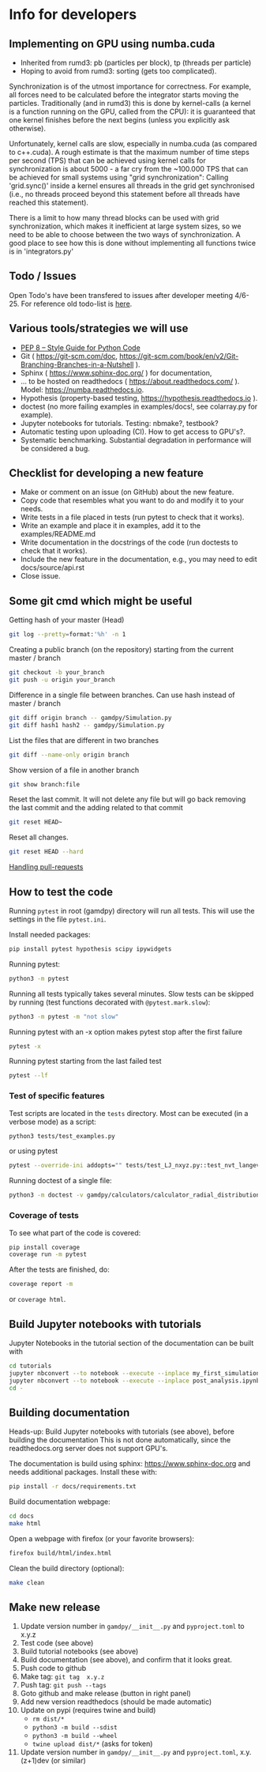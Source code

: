 # Info for developers

## Implementing on GPU using numba.cuda

- Inherited from rumd3: pb (particles per block), tp (threads per particle)
- Hoping to avoid from rumd3: sorting (gets too complicated).

Synchronization is of the utmost importance for correctness. For example, all forces need to be calculated before the integrator starts moving the particles. 
Traditionally (and in rumd3) this is done by kernel-calls (a kernel is a function running on the GPU, called from the CPU): it is guaranteed that one kernel finishes before the next begins (unless you explicitly ask otherwise). 

Unfortunately, kernel calls are slow, especially in numba.cuda (as compared to c++.cuda). 
A rough estimate is that the maximum number of time steps per second (TPS) that can be achieved using kernel calls for synchronization is about 5000 - a far cry from the ~100.000 TPS that can be achieved for small systems using "grid synchronization": Calling 'grid.sync()' inside a kernel ensures all threads in the grid get synchronised (i.e., no threads proceed beyond this statement before all threads have reached this statement). 

There is a limit to how many thread blocks can be used with grid synchronization, which makes it inefficient at large system sizes, so we need to be able to choose between the two ways of synchronization. 
A good place to see how this is done without implementing all functions twice is in 'integrators.py'

## Todo / Issues

Open Todo's have been transfered to issues after developer meeting 4/6-25. For reference old todo-list is [here](old_todo.md).


## Various tools/strategies we will use
- [PEP 8 – Style Guide for Python Code](https://peps.python.org/pep-0008/)
- Git ( https://git-scm.com/doc, https://git-scm.com/book/en/v2/Git-Branching-Branches-in-a-Nutshell ).
- Sphinx ( https://www.sphinx-doc.org/ ) for documentation, 
- ... to be hosted on readthedocs ( https://about.readthedocs.com/ ). Model: https://numba.readthedocs.io.
- Hypothesis (property-based testing, https://hypothesis.readthedocs.io ).
- doctest (no more failing examples in examples/docs!, see colarray.py for example).
- Jupyter notebooks for tutorials. Testing: nbmake?, testbook?
- Automatic testing upon uploading (CI). How to get access to GPU's?.
- Systematic benchmarking. Substantial degradation in performance will be considered a bug.

## Checklist for developing a new feature
- Make or comment on an issue (on GitHub) about the new feature.
- Copy code that resembles what you want to do and modify it to your needs.
- Write tests in a file placed in tests (run pytest to check that it works).
- Write an example and place it in examples, add it to the examples/README.md
- Write documentation in the docstrings of the code (run doctests to check that it works).
- Include the new feature in the documentation, e.g., you may need to edit docs/source/api.rst
- Close issue.

## Some git cmd which might be useful

Getting hash of your master (Head)
```sh
git log --pretty=format:'%h' -n 1
```

Creating a public branch (on the repository) starting from the current master / branch
```sh
git checkout -b your_branch
git push -u origin your_branch
```

Difference in a single file between branches. Can use hash instead of master / branch
```sh
git diff origin branch -- gamdpy/Simulation.py
git diff hash1 hash2 -- gamdpy/Simulation.py
```
List the files that are different in two branches
```sh
git diff --name-only origin branch 
```
Show version of a file in another branch
```sh
git show branch:file
```

Reset the last commit. It will not delete any file but will go back removing the last commit and the adding related to that commit
```sh
git reset HEAD~
```

Reset all changes.
```sh
git reset HEAD --hard
```

[Handling pull-requests](https://docs.github.com/en/pull-requests/collaborating-with-pull-requests/reviewing-changes-in-pull-requests/checking-out-pull-requests-locally)


## How to test the code
Running `pytest` in root (gamdpy) directory will run all tests.
This will use the settings in the file `pytest.ini`.

Install needed packages:

```sh
pip install pytest hypothesis scipy ipywidgets
```

Running pytest:

```sh
python3 -m pytest
```

Running all tests typically takes several minutes.
Slow tests can be skipped by running (test functions decorated with `@pytest.mark.slow`):

```sh
python3 -m pytest -m "not slow"
```

Running pytest with an -x option makes pytest stop after the first failure
```sh
pytest -x
```

Running pytest starting from the last failed test
```sh
pytest --lf
```

### Test of specific features

Test scripts are located in the `tests` directory. Most can be executed (in a verbose mode) as a script:

```bash
python3 tests/test_examples.py
```

or using pytest

```bash
pytest --override-ini addopts="" tests/test_LJ_nxyz.py::test_nvt_langevin
```

Running doctest of a single file:

```bash
python3 -m doctest -v gamdpy/calculators/calculator_radial_distribution.py
```

### Coverage of tests

To see what part of the code is covered:

```sh
pip install coverage
coverage run -m pytest
```

After the tests are finished, do:

```sh
coverage report -m
```

or `coverage html`.

## Build Jupyter notebooks with tutorials

Jupyter Notebooks in the tutorial section of the documentation can be built with 

```sh
cd tutorials
jupyter nbconvert --to notebook --execute --inplace my_first_simulation.ipynb
jupyter nbconvert --to notebook --execute --inplace post_analysis.ipynb
cd -
```

## Building documentation

Heads-up: Build Jupyter notebooks with tutorials (see above), before building the documentation 
This is not done automatically, since the readthedocs.org server does not support GPU's.

The documentation is build using sphinx: https://www.sphinx-doc.org
and needs additional packages. Install these with:

```sh 
pip install -r docs/requirements.txt
```

Build documentation webpage:

```sh
cd docs
make html
```

Open a webpage with firefox (or your favorite browsers):

```sh
firefox build/html/index.html
```

Clean the build directory (optional):

```sh
make clean
```

## Make new release

1. Update version number in `gamdpy/__init__.py` and `pyproject.toml` to x.y.z
2. Test code (see above)
3. Build tutorial notebooks (see above)
4. Build documentation (see above), and confirm that it looks great.
5. Push code to github
6. Make tag: `git tag  x.y.z`
7. Push tag: `git push --tags`
8. Goto github and make release (button in right panel)
9. Add new version readthedocs (should be made automatic)
10. Update on pypi (requires twine and build)
    * `rm dist/*`
    * `python3 -m build --sdist`
    * `python3 -m build --wheel`
    * `twine upload dist/*`  (asks for token)
11. Update version number in `gamdpy/__init__.py` and `pyproject.toml`, x.y.(z+1)dev (or similar)


